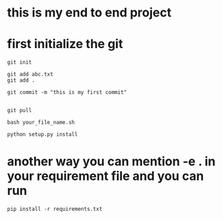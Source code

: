 # this is my end to end project

# first initialize the git

```
git init
```

```
git add abc.txt
git add .
```

```
git commit -m "this is my first commit"
```
```

git pull

```

```
bash your_file_name.sh
```

```
python setup.py install
```

# another way you can mention -e . in your requirement file and you can run

```
pip install -r requirements.txt
```
